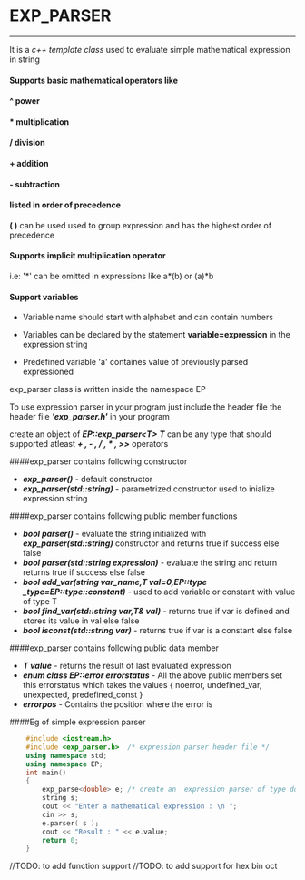# EXP_PARSER 
------------
It is a *c++ template class* used to evaluate simple mathematical expression in string

#### Supports basic mathematical operators  like

#### ^  power
#### *  multiplication
#### /  division
#### +  addition
#### -  subtraction

#### listed in order of precedence

__( )__ can be used used to group expression and has the highest order of precedence

#### Supports implicit multiplication operator
i.e: '\*' can be omitted in expressions like a\*(b) or (a)\*b

#### Support variables
- Variable name should start with alphabet and can contain numbers

- Variables can be declared by the statement __variable=expression__ in the expression string

- Predefined variable 'a' containes value of previously parsed expressioned

exp_parser<T> class is written inside the namespace EP

To use expression parser in your program just include the header file the header file ***'exp_parser.h'*** in your program

create an object of  ***EP::exp_parser<*T*>***
***T*** can  be any type that should supported atleast
___+ , - , / , * , >>___ operators

####exp_parser contains following constructor
-	 ***exp_parser()***  -   default constructor
-    ***exp_parser(std::string)***  -  parametrized constructor used to inialize expression string

####exp_parser contains following public member functions
-	 ***bool parser()*** - evaluate the string initialized with ***exp_parser(std::string)*** constructor and returns true if success else false
-    ***bool parser(std::string expression)*** - evaluate the string and return returns true if success else false
-    ***bool add_var(string var_name,T val=0,EP::type _type=EP::type::constant)*** - used to add variable or constant with value of type T
-    ***bool find_var(std::string var,T& val)*** - returns true if var is defined and stores its value in val else false
-    ***bool isconst(std::string var)*** - returns true if var is a constant else false

####exp_parser contains following public data member
-	 ***T value*** - returns the result of last evaluated expression
-    ***enum class EP::error errorstatus*** - All the above public members set this errorstatus
     which takes the values { noerror, undefined_var, unexpected, predefined_const }
-    ***errorpos*** - Contains the position where the error is


####Eg of simple expression parser

```c++   
    #include <iostream.h>
    #include <exp_parser.h>  /* expression parser header file */
    using namespace std;
	using namespace EP;
    int main()
    {
        exp_parse<double> e; /* create an  expression parser of type double */
        string s;
        cout << "Enter a mathematical expression : \n ";
        cin >> s;
        e.parser( s );
        cout << "Result : " << e.value;
        return 0;
  	}
```

//TODO: to add function support
//TODO: to add support for hex bin oct
